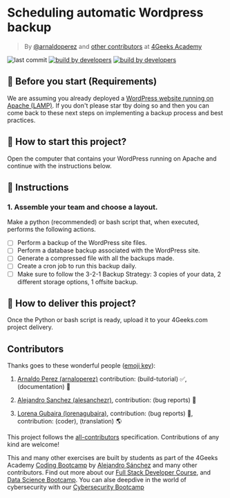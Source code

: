 <!-- hide -->
# Scheduling automatic Wordpress backup

> By [@arnaldoperez](https://github.com/arnaldoperez) and [other contributors](https://github.com/4GeeksAcademy/scheduling-automatic-wordpress-backup/graphs/contributors) at [4Geeks Academy](https://4geeksacademy.co/)

![last commit](https://img.shields.io/github/last-commit/4geeksacademy/scheduling-automatic-wordpress-backup)
[![build by developers](https://img.shields.io/badge/build_by-Developers-blue)](https://4geeks.com)
[![build by developers](https://img.shields.io/twitter/follow/4geeksacademy?style=social&logo=twitter)](https://twitter.com/4geeksacademy)

<!-- endhide -->


## 🛑 Before you start (Requirements)

We are assuming you already deployed a [WordPress website running on Apache (LAMP)](https://4geeks.com/interactive-exercise/deploying-wordpress-site-debian). If you don't please star tby doing so and then you can come back to these next steps on implementing a backup process and best practices.

<onlyfor saas="true" withBanner="false">
  
## 🌱 How to start this project?

Open the computer that contains your WordPress running on Apache and continue with the instructions below.

</onlyfor>

## 📝 Instructions

### 1. Assemble your team and choose a layout.

Make a python (recommended) or bash script that, when executed, performs the following actions.

- [ ] Perform a backup of the WordPress site files.
- [ ] Perform a database backup associated with the WordPress site.
- [ ] Generate a compressed file with all the backups made.
- [ ] Create a cron job to run this backup daily.
- [ ] Make sure to follow the 3-2-1 Backup Strategy: 3 copies of your data, 2 different storage options, 1 offsite backup.

## 🚛 How to deliver this project?

Once the Python or bash script is ready, upload it to your 4Geeks.com project delivery.

<!-- hide -->
## Contributors

Thanks goes to these wonderful people ([emoji key](https://github.com/kentcdodds/all-contributors#emoji-key)):

1. [Arnaldo Perez (arnaloperez)](https://github.com/arnaloperez) contribution: (build-tutorial) ✅, (documentation) 📖
  
2. [Alejandro Sanchez (alesanchezr)](https://github.com/alesanchezr),  contribution: (bug reports) 🐛

3. [Lorena Gubaira (lorenagubaira)](https://github.com/lorenagubaira), contribution: (bug reports) 🐛, contribution: (coder), (translation) 🌎

This project follows the [all-contributors](https://github.com/kentcdodds/all-contributors) specification. Contributions of any kind are welcome!

This and many other exercises are built by students as part of the 4Geeks Academy [Coding Bootcamp](https://4geeksacademy.com/us/coding-bootcamp) by [Alejandro Sánchez](https://twitter.com/alesanchezr) and many other contributors. Find out more about our [Full Stack Developer Course](https://4geeksacademy.com/us/coding-bootcamps/part-time-full-stack-developer), and  [Data Science Bootcamp](https://4geeksacademy.com/us/coding-bootcamps/datascience-machine-learning). You can alse deepdive in the world of cybersecurity with our [Cybersecurity Bootcamp](https://4geeksacademy.com/us/coding-bootcamps/cybersecurity)
<!-- endhide -->
